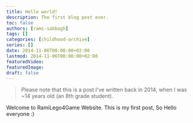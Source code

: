 ```yaml
---
title: Hello world!
description: The first blog post ever.
toc: false
authors: [rami-sabbagh]
tags: []
categories: [childhood-archive]
series: []
date: 2014-11-06T00:00:00+02:00
lastmod: 2014-11-06T00:00:00+02:00
featuredVideo:
featuredImage:
draft: false
---
```


> Please note that this is a post I've written back in 2014, when I was ~14 years old (an 8th grade student).

Welcome to RamiLego4Game Website. This is my first post, So Hello everyone :)
